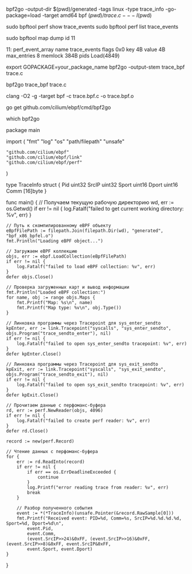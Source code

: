 bpf2go -output-dir $(pwd)/generated -tags linux -type trace_info -go-package=load -target amd64 bpf $(pwd)/trace.c -- -I$(pwd)


sudo bpftool perf show  trace_events
sudo bpftool perf list  trace_events

sudo bpftool map dump id 11




11: perf_event_array  name trace_events  flags 0x0
        key 4B  value 4B  max_entries 8  memlock 384B
        pids Load(4849)


export GOPACKAGE=your_package_name
bpf2go -output-stem trace_bpf trace.c

bpf2go trace_bpf trace.c



clang -O2 -g -target bpf -c trace.bpf.c -o trace.bpf.o

go get github.com/cilium/ebpf/cmd/bpf2go

which bpf2go



package main

import (
	"fmt"
	"log"
	"os"
	"path/filepath"
	"unsafe"

	"github.com/cilium/ebpf"
	"github.com/cilium/ebpf/link"
	"github.com/cilium/ebpf/perf"
)

type TraceInfo struct {
	Pid   uint32
	SrcIP uint32
	Sport uint16
	Dport uint16
	Comm  [16]byte
}

func main() {
	// Получаем текущую рабочую директорию
	wd, err := os.Getwd()
	if err != nil {
		log.Fatalf("failed to get current working directory: %v", err)
	}

	// Путь к скомпилированному eBPF объекту
	eBpfFilePath := filepath.Join(filepath.Dir(wd), "generated", "bpf_x86_bpfel.o")
	fmt.Println("Loading eBPF object...")

	// Загружаем eBPF коллекцию
	objs, err := ebpf.LoadCollection(eBpfFilePath)
	if err != nil {
		log.Fatalf("failed to load eBPF collection: %v", err)
	}
	defer objs.Close()

	// Проверка загруженных карт и вывод информации
	fmt.Println("Loaded eBPF collection:")
	for name, obj := range objs.Maps {
		fmt.Printf("Map: %s\n", name)
		fmt.Printf("Map type: %v\n", obj.Type())
	}

	// Линковка программы через Tracepoint для sys_enter_sendto
	kpEnter, err := link.Tracepoint("syscalls", "sys_enter_sendto", objs.Program("trace_sendto_enter"), nil)
	if err != nil {
		log.Fatalf("failed to open sys_enter_sendto tracepoint: %v", err)
	}
	defer kpEnter.Close()

	// Линковка программы через Tracepoint для sys_exit_sendto
	kpExit, err := link.Tracepoint("syscalls", "sys_exit_sendto", objs.Program("trace_sendto_exit"), nil)
	if err != nil {
		log.Fatalf("failed to open sys_exit_sendto tracepoint: %v", err)
	}
	defer kpExit.Close()

	// Прочитаем данные с перфоманс-буфера
	rd, err := perf.NewReader(objs, 4096)
	if err != nil {
		log.Fatalf("failed to create perf reader: %v", err)
	}
	defer rd.Close()

	record := new(perf.Record)

	// Чтение данных с перфоманс-буфера
	for {
		err := rd.ReadInto(record)
		if err != nil {
			if err == os.ErrDeadlineExceeded {
				continue
			}
			log.Printf("error reading trace from reader: %v", err)
			break
		}

		// Разбор полученного события
		event := *(*TraceInfo)(unsafe.Pointer(&record.RawSample[0]))
		fmt.Printf("Received event: PID=%d, Comm=%s, SrcIP=%d.%d.%d.%d, Sport=%d, Dport=%d\n",
			event.Pid,
			event.Comm,
			(event.SrcIP>>24)&0xFF, (event.SrcIP>>16)&0xFF, (event.SrcIP>>8)&0xFF, event.SrcIP&0xFF,
			event.Sport, event.Dport)
	}
}
